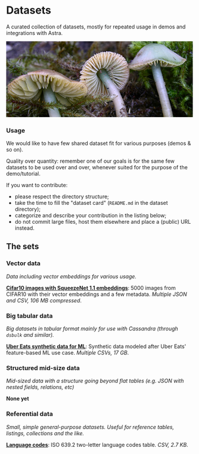 # Datasets

A curated collection of datasets, mostly for repeated usage in demos and integrations with Astra.

![Gliophorus psittacinus (formerly Hygrocybe psittacina)](images/hygrocybe.jpg)

### Usage

We would like to have few shared dataset fit for various purposes (demos & so on).

Quality over quantity: remember one of our goals is for the same few datasets to
be used over and over, whenever suited for the purpose of the demo/tutorial.

If you want to contribute:

- please respect the directory structure;
- take the time to fill the "dataset card" (`README.md` in the dataset directory);
- categorize and describe your contribution in the listing below;
- do not commit large files, host them elsewhere and place a (public) URL instead.

## The sets

### Vector data

_Data including vector embeddings for various usage._

[**Cifar10 images with SqueezeNet 1.1 embeddings**](dataset-archive/cifar10-images-squeezenet/README.md): 5000 images from CIFAR10 with their vector embeddings and a few metadata. _Multiple JSON and CSV, 106 MB compressed_.

### Big tabular data

_Big datasets in tabular format mainly for use with Cassandra (through `dsbulk` and similar)._

[**Uber Eats synthetic data for ML**](dataset-archive/uber-ml-synthetic-data/): Synthetic data modeled after Uber Eats' feature-based ML use case. _Multiple CSVs, 17 GB_.

### Structured mid-size data

_Mid-sized data with a structure going beyond flat tables (e.g. JSON with nested fields, relations, etc)_

**None yet**

### Referential data

_Small, simple general-purpose datasets. Useful for reference tables, listings, collections and the like._

[**Language codes**](dataset-archive/language-codes/): ISO 639.2 two-letter language codes table. _CSV, 2.7 KB_.
